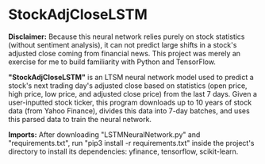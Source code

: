 # StockAdjCloseLSTM
**Disclaimer:** Because this neural network relies purely on stock statistics (without sentiment analysis), it can not predict large shifts in a stock's adjusted close coming from financial news. This project was merely an exercise for me to build familiarity with Python and TensorFlow.

**"StockAdjCloseLSTM"** is an LTSM neural network model used to predict a stock's next trading day's adjusted close based on statistics (open price, high price, low price, and adjusted close price) from the last 7 days. Given a user-inputted stock ticker, this program downloads up to 10 years of stock data (from Yahoo Finance), divides this data into 7-day batches, and uses this parsed data to train the neural network.

**Imports:** After downloading "LSTMNeuralNetwork.py" and "requirements.txt", run "pip3 install -r requirements.txt" inside the project's directory to install its dependencies: yfinance, tensorflow, scikit-learn.
